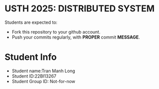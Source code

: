USTH 2025: DISTRIBUTED SYSTEM
=====================================================

Students are expected to:
* Fork this repository to your github account.
* Push your commits regularly, with **PROPER** commit **MESSAGE**.


Student Info
=========================
* Student name:Tran Manh Long
* Student ID:22BI13267
* Student Group ID: Not-for-now




